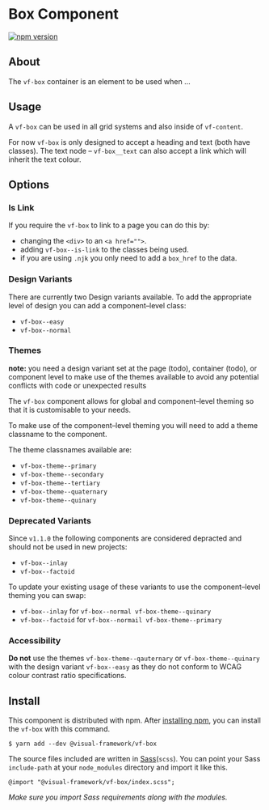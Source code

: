 # Box Component

[![npm version](https://badge.fury.io/js/%40visual-framework%2Fvf-box.svg)](https://badge.fury.io/js/%40visual-framework%2Fvf-box)

## About

The `vf-box` container is an element to be used when ...

## Usage

A `vf-box` can be used in all grid systems and also inside of `vf-content`.

For now `vf-box` is only designed to accept a heading and text (both have classes). The text node – `vf-box__text` can also accept a link which will inherit the text colour. 

## Options

### Is Link

If you require the `vf-box` to link to a page you can do this by:

- changing the `<div>` to an `<a href="">`.
- adding `vf-box--is-link` to the classes being used.
- if you are using `.njk` you only need to add a `box_href` to the data.

### Design Variants

There are currently two Design variants available. To add the appropriate level of design you can add a component–level class:

- `vf-box--easy`
- `vf-box--normal`

### Themes

**note:** you need a design variant set at the page (todo), container (todo), or component level to make use of the themes available to avoid any potential conflicts with code or unexpected results

The `vf-box` component allows for global and component–level theming so that it is customisable to your needs.

To make use of the component–level theming you will need to add a theme classname to the component.

The theme classnames available are:

- `vf-box-theme--primary`
- `vf-box-theme--secondary`
- `vf-box-theme--tertiary`
- `vf-box-theme--quaternary`
- `vf-box-theme--quinary`

### Deprecated Variants

Since `v1.1.0` the following components are considered depracted and should not be used in new projects:

- `vf-box--inlay`
- `vf-box--factoid`

To update your existing usage of these variants to use the component–level theming you can swap:

- `vf-box--inlay` for `vf-box--normal vf-box-theme--quinary`
- `vf-box--factoid` for `vf-box--normail vf-box-theme--primary`

### Accessibility

**Do not** use the themes `vf-box-theme--qauternary` or `vf-box-theme--quinary` with the design variant `vf-box--easy` as they do not conform to WCAG colour contrast ratio specifications.



## Install

This component is distributed with npm. After [installing npm](https://www.npmjs.com/get-npm), you can install the `vf-box` with this command.

```
$ yarn add --dev @visual-framework/vf-box
```

The source files included are written in [Sass](http://sass-lang.com)(`scss`). You can point your Sass `include-path` at your `node_modules` directory and import it like this.

```
@import "@visual-framework/vf-box/index.scss";
```

_Make sure you import Sass requirements along with the modules._
